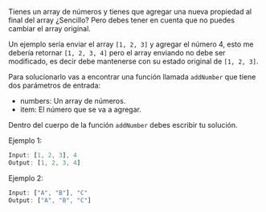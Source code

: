 Tienes un array de números y tienes que agregar una nueva propiedad al final del array ¿Sencillo? Pero debes tener en cuenta que no puedes cambiar el array original.

Un ejemplo sería enviar el array `[1, 2, 3]` y agregar el número 4, esto me debería retornar `[1, 2, 3, 4]` pero el array enviando no debe ser modificado, es decir debe mantenerse con su estado original de `[1, 2, 3]`.

Para solucionarlo vas a encontrar una función llamada `addNumber` que tiene dos parámetros de entrada:

- numbers: Un array de números.
- item: El número que se va a agregar.

Dentro del cuerpo de la función `addNumber` debes escribir tu solución.

Ejemplo 1:

```js
Input: [1, 2, 3], 4
Output: [1, 2, 3, 4]
```

Ejemplo 2:

```js
Input: ["A", "B"], "C"
Output: ["A", "B", "C"]
```
